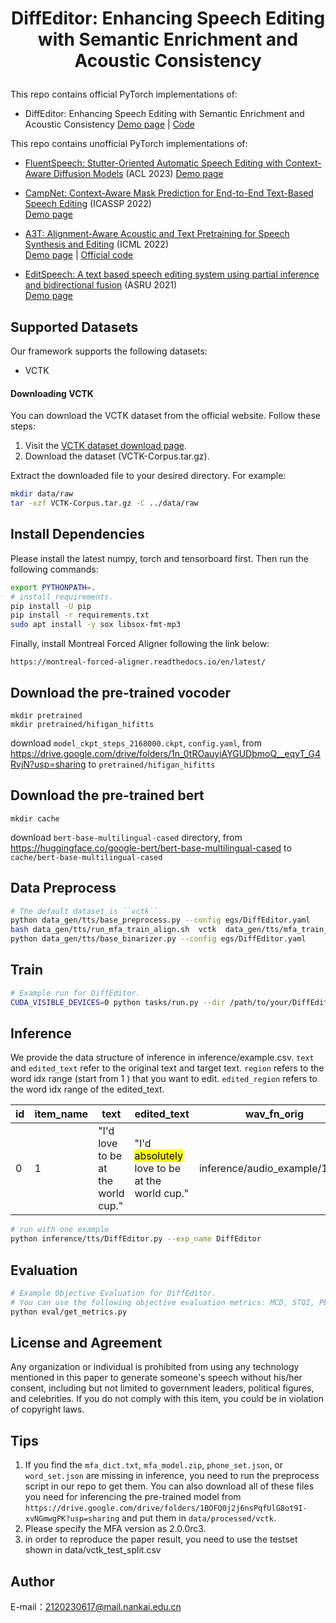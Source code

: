 
<h1 align="center">
<p> DiffEditor: Enhancing Speech Editing with Semantic Enrichment and Acoustic Consistency </p>
</h1>





This repo contains official PyTorch implementations of:

- DiffEditor: Enhancing Speech Editing with Semantic Enrichment and Acoustic Consistency
[Demo page](https://nku-hlt.github.io/DiffEditor/) | [Code](https://github.com/NKU-HLT/DiffEditor) 
<!-- <p align="center">
    <br>
    <img src="assets/spec_denoiser.gif" width="400" height="180"/>
    <br>
</p> -->
This repo contains unofficial PyTorch implementations of:

- [FluentSpeech: Stutter-Oriented Automatic Speech Editing with Context-Aware Diffusion Models](https://github.com/Zain-Jiang/Speech-Editing-Toolkit) (ACL 2023) 
  [Demo page](https://speechai-demo.github.io/FluentSpeech/)

- [CampNet: Context-Aware Mask Prediction for End-to-End Text-Based Speech Editing](https://arxiv.org/pdf/2202.09950) (ICASSP 2022)  
[Demo page](https://hairuo55.github.io/CampNet)
- [A3T: Alignment-Aware Acoustic and Text Pretraining for Speech Synthesis and Editing](https://proceedings.mlr.press/v162/bai22d/bai22d.pdf) (ICML 2022)  
[Demo page](https://educated-toothpaste-462.notion.site/Demo-b0edd300e6004c508744c6259369a468) | [Official code](https://github.com/richardbaihe/a3t)
- [EditSpeech: A text based speech editing system using partial inference and bidirectional fusion](https://arxiv.org/pdf/2107.01554) (ASRU 2021)  
[Demo page](https://daxintan-cuhk.github.io/EditSpeech/)



## Supported Datasets
Our framework supports the following datasets:

- VCTK

#### Downloading VCTK

You can download the VCTK dataset from the official website. Follow these steps:

1. Visit the [VCTK dataset download page](https://datashare.ed.ac.uk/handle/10283/2651).
4. Download the dataset (VCTK-Corpus.tar.gz).

Extract the downloaded file to your desired directory. For example:

```bash
mkdir data/raw
tar -xzf VCTK-Corpus.tar.gz -C ../data/raw
```

## Install Dependencies
Please install the latest numpy, torch and tensorboard first. Then run the following commands:
```bash
export PYTHONPATH=.
# install requirements.
pip install -U pip
pip install -r requirements.txt
sudo apt install -y sox libsox-fmt-mp3
```
Finally, install Montreal Forced Aligner following the link below:

`https://montreal-forced-aligner.readthedocs.io/en/latest/`

## Download the pre-trained vocoder
```
mkdir pretrained
mkdir pretrained/hifigan_hifitts
```
download `model_ckpt_steps_2168000.ckpt`, `config.yaml`, from https://drive.google.com/drive/folders/1n_0tROauyiAYGUDbmoQ__eqyT_G4RvjN?usp=sharing to `pretrained/hifigan_hifitts`


## Download the pre-trained bert
```
mkdir cache
```

<!-- https://huggingface.co/google-bert/bert-base-multilingual-cased -->
download `bert-base-multilingual-cased` directory, from https://huggingface.co/google-bert/bert-base-multilingual-cased to `cache/bert-base-multilingual-cased`

## Data Preprocess
```bash
# The default dataset is ``vctk``.
python data_gen/tts/base_preprocess.py --config egs/DiffEditor.yaml
bash data_gen/tts/run_mfa_train_align.sh  vctk  data_gen/tts/mfa_train_config_vctk.yaml
python data_gen/tts/base_binarizer.py --config egs/DiffEditor.yaml
```

## Train
```bash
# Example run for DiffEditor.
CUDA_VISIBLE_DEVICES=0 python tasks/run.py --dir /path/to/your/DiffEditor --config egs/DiffEditor.yaml --exp_name DiffEditor --reset
```


## Inference
We provide the data structure of inference in inference/example.csv. `text` and `edited_text` refer to the original text and target text. `region` refers to the word idx range (start from 1 ) that you want to edit. `edited_region` refers to the word idx range of the edited_text.

|  id   | item_name  | text | edited_text| wav_fn_orig | edited_region| region|
| -- | -- | -- | -- | -- | -- | -- |
|  0  | 1  | "I'd love to be at the world cup." | "I'd <mark>absolutely</mark> love to be at the world cup." | inference/audio_example/1.wav | [1,3] | [1,2] |

```bash
# run with one example
python inference/tts/DiffEditor.py --exp_name DiffEditor
```

## Evaluation

```bash
# Example Objective Evaluation for DiffEditor.
# You can use the following objective evaluation metrics: MCD, STOI, PESQ
python eval/get_metrics.py
```




## License and Agreement
Any organization or individual is prohibited from using any technology mentioned in this paper to generate someone's speech without his/her consent, including but not limited to government leaders, political figures, and celebrities. If you do not comply with this item, you could be in violation of copyright laws.


## Tips
1. If you find the ``mfa_dict.txt``, ``mfa_model.zip``, ``phone_set.json``, or ``word_set.json`` are missing in inference, you need to run the preprocess script in our repo to get them. You can also download all of these files you need for inferencing the pre-trained model from
``https://drive.google.com/drive/folders/1BOFQ0j2j6nsPqfUlG8ot9I-xvNGmwgPK?usp=sharing`` and put them in ``data/processed/vctk``. 
2. Please specify the MFA version as 2.0.0rc3.
3. in order to reproduce the paper result, you need to use the testset shown in data/vctk_test_split.csv 




<!-- ## Citing
To cite this repository:
```bibtex
@article{liu2023fluenteditor,
  title={FluentEditor: Text-based Speech Editing by Considering Acoustic and Prosody Consistency},
  author={Liu, Rui and Xi, Jiatian and Jiang, Ziyue and Li, Haizhou},
  journal={Proc. InterSpeech2024},
  year={2024}
}

``` -->

## Author

E-mail：2120230617@mail.nankai.edu.cn
